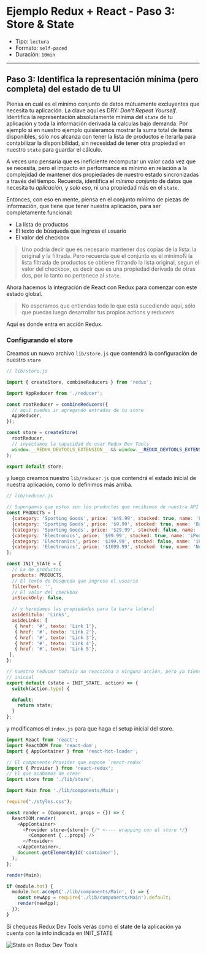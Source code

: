 # Ejemplo Redux + React - Paso 3: Store & State

* Tipo: `lectura`
* Formato: `self-paced`
* Duración: `10min`

***

## Paso 3: Identifica la representación mínima (pero completa) del estado de tu UI

Piensa en cuál es el mínimo conjunto de datos mútuamente excluyentes que
necesita tu aplicación. La clave aquí es DRY: *Don't Repeat Yourself*.
Identifica la representación absolutamente mínima del `state` de tu aplicación y
toda la información derivada la calculas bajo demanda. Por ejemplo si en nuestro
ejemplo quisieramos mostrar la suma total de items disponibles, sólo nos alcanza
con tener la lista de productos e iterarla para contabilizar la disponibilidad,
sin necesidad de tener otra propiedad en nuestro `state` para guardar el
cálculo.

A veces uno pensaría que es ineficiente recomputar un valor cada vez que se
necesita, pero el impacto en performance es mínimo en relación a la complejidad
de mantener dos propiedades de nuestro estado sincronizadas a través del tiempo.
Recuerda, identifica el *mínimo conjunto* de datos que necesita tu *aplicación*,
y *solo eso*, ni una propiedad más en el `state`.

Entonces, con eso en mente, piensa en el conjunto mínimo de piezas de
información, que tiene que tener nuestra aplicación, para ser completamente
funcional:

* La lista de productos
* El texto de búsqueda que ingresa el usuario
* El valor del checkbox

> Uno podría decir que es necesario mantener dos
copias de la lista: la original y la filtrada.
Pero recuerda que el conjunto es el mínimoÑ la lista filtrada de productos
se obtiene filtrando la lista original, segun el valor del checkbox, es decir
que es una propiedad derivada de otras dos, por lo tanto no pertenece al `state`.

Ahora hacemos la integración de React con Redux para comenzar con este estado
global.

> No esperamos que entiendas todo lo que está sucediendo aquí, sólo que puedas
> luego desarrollar tus propios actions y reducers

Aquí es donde entra en acción Redux.

### Configurando el store

Creamos un nuevo archivo `lib/store.js` que contendrá
la configuración de nuestro `store`

```js
// lib/store.js

import { createStore, combineReducers } from 'redux';

import AppReducer from './reducer';

const rootReducer = combineReducers({
  // aquí puedes ir agregando entradas de tu store
  AppReducer,
});

const store = createStore(
  rootReducer,
  // inyectamos la capacidad de usar Redux Dev Tools
  window.__REDUX_DEVTOOLS_EXTENSION__ && window.__REDUX_DEVTOOLS_EXTENSION__(),
);

export default store;
```

y luego creamos nuestro `lib/reducer.js` que contendrá el estado inicial de
nuestra aplicación, como lo definimos más arriba.

```js
// lib/reducer.js

// Supongamos que estos son los productos que recibimos de nuestra API JSON
const PRODUCTS = [
  {category: 'Sporting Goods', price: '$49.99', stocked: true, name: 'Football'},
  {category: 'Sporting Goods', price: '$9.99', stocked: true, name: 'Baseball'},
  {category: 'Sporting Goods', price: '$29.99', stocked: false, name: 'Basketball'},
  {category: 'Electronics', price: '$99.99', stocked: true, name: 'iPod Touch'},
  {category: 'Electronics', price: '$399.99', stocked: false, name: 'iPhone 5'},
  {category: 'Electronics', price: '$1699.99', stocked: true, name: 'Nexus 7'},
];

const INIT_STATE = {
  // La de productos
  products: PRODUCTS,
  // El texto de búsqueda que ingresa el usuario
  filterText: '',
  // El valor del checkbox
  inStockOnly: false,

  // y heredamos las propiedades para la barra lateral
  asideTitulo: 'Links',
  asideLinks: [
   { href: '#', texto: 'Link 1'},
   { href: '#', texto: 'Link 2'},
   { href: '#', texto: 'Link 3'},
   { href: '#', texto: 'Link 4'},
   { href: '#', texto: 'Link 5'},
 ],
};

// nuestro reducer todavía no reacciona a ninguna acción, pero ya tiene un valor
// inicial
export default (state = INIT_STATE, action) => {
  switch(action.type) {

  default:
    return state;
  }
};
```

y modificamos el `index.js` para que haga el setup inicial del store.

```js
import React from 'react';
import ReactDOM from 'react-dom';
import { AppContainer } from 'react-hot-loader';

// El componente Provider que expone `react-redux`
import { Provider } from 'react-redux';
// El que acabamos de crear
import store from './lib/store';

import Main from './lib/components/Main';

require("./styles.css");

const render = (Component, props = {}) => {
  ReactDOM.render(
    <AppContainer>
      <Provider store={store}> {/* <---- wrapping con el store */}
        <Component {...props} />
      </Provider>
    </AppContainer>,
    document.getElementById('container'),
  );
};

render(Main);

if (module.hot) {
  module.hot.accept('./lib/components/Main', () => {
    const newApp = require('./lib/components/Main').default;
    render(newApp);
  });
}
```

Si chequeas Redux Dev Tools verás como el state de la aplicación ya cuenta con
la info indicada en INIT_STATE

![State en Redux Dev Tools](https://user-images.githubusercontent.com/110297/37154993-b3cfd14e-22af-11e8-9336-7ba13ab31815.png)
